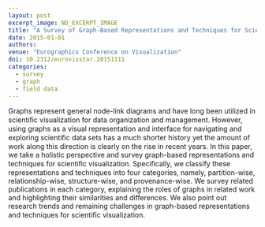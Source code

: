 ```yaml
---
layout: post
excerpt_image: NO_EXCERPT_IMAGE
title: "A Survey of Graph-Based Representations and Techniques for Scientific Visualization"
date: 2015-01-01
authors: 
venue: "Eurographics Conference on Visualization"
doi: 10.2312/eurovisstar.20151111
categories:
  - survey
  - graph
  - field data
---
```

Graphs represent general node-link diagrams and have long been utilized in scientiﬁc visualization for data organization and management. However, using graphs as a visual representation and interface for navigating and exploring scientiﬁc data sets has a much shorter history yet the amount of work along this direction is clearly on the rise in recent years. In this paper, we take a holistic perspective and survey graph-based representations and techniques for scientiﬁc visualization. Speciﬁcally, we classify these representations and techniques into four categories, namely, partition-wise, relationship-wise, structure-wise, and provenance-wise. We survey related publications in each category, explaining the roles of graphs in related work and highlighting their similarities and differences. We also point out research trends and remaining challenges in graph-based representations and techniques for scientiﬁc visualization.
